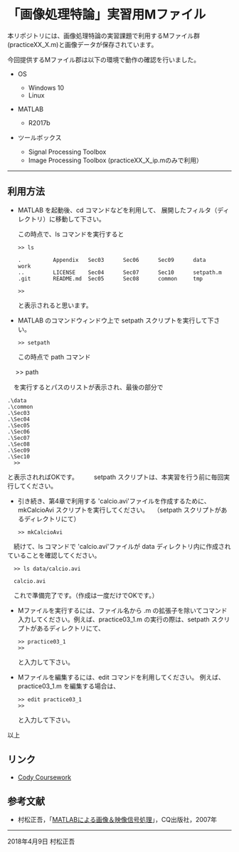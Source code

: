 # 「画像処理特論」実習用Mファイル

本リポジトリには、画像処理特論の実習課題で利用するMファイル群(practiceXX_X.m)と画像データが保存されています。

今回提供するMファイル郡は以下の環境で動作の確認を行いました。

- OS
  - Windows 10
  - Linux 

- MATLAB
  - R2017b

- ツールボックス
  - Signal Processing Toolbox
  - Image Processing Toolbox (practiceXX_X_ip.mのみで利用） 

---
## 利用方法 

- MATLAB を起動後、cd コマンドなどを利用して、
  展開したフィルタ（ディレクトリ）に移動して下さい。

  この時点で、ls コマンドを実行すると

      >> ls
        
      .          Appendix   Sec03      Sec06      Sec09      data       work       
      ..         LICENSE    Sec04      Sec07      Sec10      setpath.m  
      .git       README.md  Sec05      Sec08      common     tmp               
      
      >>

  と表示されると思います。

- MATLAB のコマンドウィンドウ上で setpath スクリプトを実行して下さい。

      >> setpath
  
  この時点で path コマンド

　    >> path

　を実行するとパスのリストが表示され、最後の部分で

	.\data
	.\common
	.\Sec03
	.\Sec04
	.\Sec05
	.\Sec06
	.\Sec07
	.\Sec08
	.\Sec09
	.\Sec10
      >>

  と表示されればOKです。
　
　setpath スクリプトは、本実習を行う前に毎回実行してください。

- 引き続き、第4章で利用する 'calcio.avi'ファイルを作成するために、mkCalcioAvi スクリプトを実行してください。
　（setpath スクリプトがあるディレクトリにて）

      >> mkCalcioAvi

　続けて、ls コマンドで 'calcio.avi'ファイルが data ディレクトリ内に作成されていることを確認してください。

      >> ls data/calcio.avi
        
      calcio.avi  

　これで準備完了です。（作成は一度だけでOKです。）

- Mファイルを実行するには、ファイル名から .m の拡張子を除いてコマンド入力してください。例えば、practice03_1.m の実行の際は、setpath スクリプトがあるディレクトリにて、

      >> practice03_1
      >>

  と入力して下さい。

- Mファイルを編集するには、edit コマンドを利用してください。
  例えば、practice03_1.m を編集する場合は、

      >> edit practice03_1
      >>

  と入力して下さい。

以上

## リンク

- [Cody Coursework](https://coursework.mathworks.com/courses/4881-2018)

## 参考文献
- 村松正吾，「[MATLABによる画像＆映像信号処理](http://www.cqpub.co.jp/hanbai/books/30/30941.htm)」，CQ出版社，2007年
---
2018年4月9日 村松正吾
